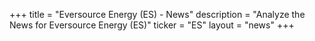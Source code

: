 +++
title = "Eversource Energy (ES) - News"
description = "Analyze the News for Eversource Energy (ES)"
ticker = "ES"
layout = "news"
+++

